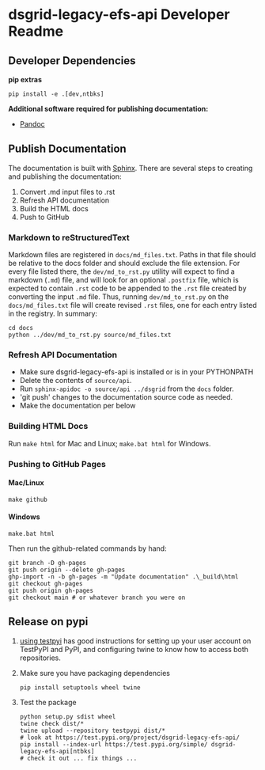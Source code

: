 # dsgrid-legacy-efs-api Developer Readme

## Developer Dependencies

**pip extras**

```
pip install -e .[dev,ntbks]
```

**Additional software required for publishing documentation:**

- [Pandoc](https://pandoc.org/installing.html)

## Publish Documentation

The documentation is built with [Sphinx](http://sphinx-doc.org/index.html). There are several steps to creating and publishing the documentation:

1. Convert .md input files to .rst
2. Refresh API documentation
3. Build the HTML docs
4. Push to GitHub

### Markdown to reStructuredText

Markdown files are registered in `docs/md_files.txt`. Paths in that file should be relative to the docs folder and should exclude the file extension. For every file listed there, the `dev/md_to_rst.py` utility will expect to find a markdown (`.md`) file, and will look for an optional `.postfix` file, which is expected to contain `.rst` code to be appended to the `.rst` file created by converting the input `.md` file. Thus, running `dev/md_to_rst.py` on the `docs/md_files.txt` file will create revised `.rst` files, one for each entry listed in the registry. In summary:

```
cd docs
python ../dev/md_to_rst.py source/md_files.txt
```

### Refresh API Documentation

- Make sure dsgrid-legacy-efs-api is installed or is in your PYTHONPATH
- Delete the contents of `source/api`.
- Run `sphinx-apidoc -o source/api ../dsgrid` from the `docs` folder.
- 'git push' changes to the documentation source code as needed.
- Make the documentation per below

### Building HTML Docs

Run `make html` for Mac and Linux; `make.bat html` for Windows.

### Pushing to GitHub Pages

#### Mac/Linux

```
make github
```

#### Windows

```
make.bat html
```

Then run the github-related commands by hand:

```
git branch -D gh-pages
git push origin --delete gh-pages
ghp-import -n -b gh-pages -m "Update documentation" .\_build\html
git checkout gh-pages
git push origin gh-pages
git checkout main # or whatever branch you were on
```

## Release on pypi

1. [using testpyi](https://packaging.python.org/guides/using-testpypi/) has good instructions for setting up your user account on TestPyPI and PyPI, and configuring twine to know how to access both repositories.
   
2. Make sure you have packaging dependencies

    ```
    pip install setuptools wheel twine
    ```
   
3. Test the package

    ```
    python setup.py sdist wheel
    twine check dist/*
    twine upload --repository testpypi dist/*
    # look at https://test.pypi.org/project/dsgrid-legacy-efs-api/
    pip install --index-url https://test.pypi.org/simple/ dsgrid-legacy-efs-api[ntbks]
    # check it out ... fix things ...
    ```

